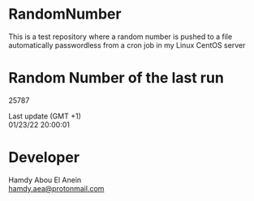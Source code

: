 # RandomNumber    
This is a test repository where a random number is pushed to a file automatically passwordless from a cron job in my Linux CentOS server    
# Random Number of the last run   
25787
      
Last update (GMT +1)    
01/23/22 20:00:01
# Developer    
Hamdy Abou El Anein   
hamdy.aea@protonmail.com
